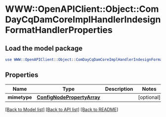 # WWW::OpenAPIClient::Object::ComDayCqDamCoreImplHandlerIndesignFormatHandlerProperties

## Load the model package
```perl
use WWW::OpenAPIClient::Object::ComDayCqDamCoreImplHandlerIndesignFormatHandlerProperties;
```

## Properties
Name | Type | Description | Notes
------------ | ------------- | ------------- | -------------
**mimetype** | [**ConfigNodePropertyArray**](ConfigNodePropertyArray.md) |  | [optional] 

[[Back to Model list]](../README.md#documentation-for-models) [[Back to API list]](../README.md#documentation-for-api-endpoints) [[Back to README]](../README.md)


